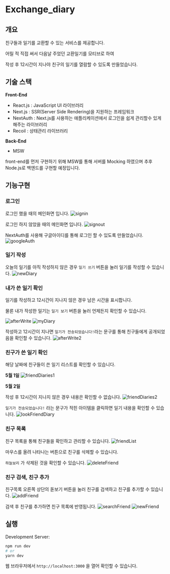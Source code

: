 # Exchange_diary

## 개요

친구들과 일기를 교환할 수 있는 서비스를 제공합니다.

어릴 적 직접 써서 다음날 주었던 교환일기를 모티브로 하여

작성 후 12시간이 지나야 친구의 일기를 열람할 수 있도록 만들었습니다.

## 기술 스택

**Front-End**

- React.js : JavaScript UI 라이브러리
- Next.js : SSR(Server Side Rendering)을 지원하는 프레임워크
- NextAuth : Next.js를 사용하는 애플리케이션에서 로그인을 쉽게 관리할수 있게 해주는 라이브러리
- Recoil : 상태관리 라이브러리

**Back-End**

- MSW

front-end를 먼저 구현하기 위해 MSW를 통해 서버를 Mocking 하였으며 추후 Node.js로 백엔드를 구현할 예정입니다.

## 기능구현

### 로그인

로그인 했을 때의 메인화면 입니다.
![signin](./images/signin.png)

로그인 하지 않았을 때의 메인화면 입니다.
![signout](./images/signout.png)

NextAuth를 사용해 구글아이디를 통해 로그인 할 수 있도록 만들었습니다.
![googleAuth](./images/google_auth.png)

### 일기 작성

오늘의 일기를 아직 작성하지 않은 경우 `일기 쓰기` 버튼을 눌러 일기를 작성할 수 있습니다.
![newDiary](./images/newDiary.png)

### 내가 쓴 일기 확인

일기를 작성하고 12시간이 지나지 않은 경우 남은 시간을 표시합니다.

물론 내가 작성한 일기는 `일기 보기` 버튼을 눌러 언제든지 확인할 수 있습니다.

![afterWrite](./images/afterWriteDiary.png)
![myDiary](./images/myDiary.png)

작성하고 12시간이 지나면 `일기가 전송되었습니다!`라는 문구를 통해 친구들에게 공개되었음을 확인할 수 있습니다.
![afterWrite2](./images/afterWriteDiary2.png)

### 친구가 쓴 일기 확인

해당 날짜에 친구들이 쓴 일기 리스트를 확인할 수 있습니다.

**5월 1일**
![friendDiaries1](./images/friendsDiaries.png)

**5월 2일**

작성 후 12시간이 지나지 않은 경우 내용은 확인할 수 없습니다.
![friendDiaries2](./images/friendsDiaries2.png)

`일기가 전송되었습니다!` 라는 문구가 적힌 아이템을 클릭하면 일기 내용을 확인할 수 있습니다.
![lookFriendDiary](./images/lookFriendDiary.png)

### 친구 목록

친구 목록을 통해 친구들을 확인하고 관리할 수 있습니다.
![friendList](./images/friendList.png)

마우스를 올려 나타나는 버튼으로 친구를 삭제할 수 있습니다.

`하늘보리` 가 삭제된 것을 확인할 수 있습니다.
![deleteFriend](./images/deleteFriend.png)

### 친구 검색, 친구 추가

친구목록 오른쪽 상단의 돋보기 버튼을 눌러 친구를 검색하고 친구를 추가할 수 있습니다.
![addFriend](./images/addFriend.png)

검색 후 친구를 추가하면 친구 목록에 반영됩니다.
![searchFriend](./images/searchFriend.png)
![newFriend](./images/newFriend.png)

## 실행

Development Server:

```bash
npm run dev
# or
yarn dev
```

웹 브라우저에서 `http://localhost:3000` 을 열어 확인할 수 있습니다.
